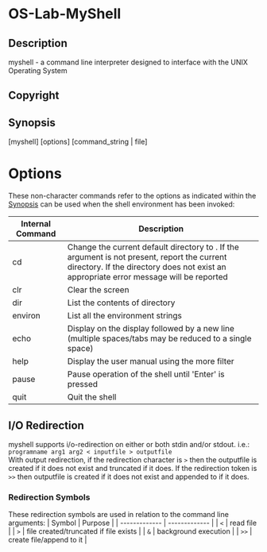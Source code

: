# OS-Lab-MyShell

## Description
myshell - a command line interpreter designed to interface with the UNIX Operating System

## Copyright

## Synopsis

[myshell] [options] [command_string | file]

# Options
These non-character commands refer to the options as indicated within the [Synopsis](##Synopsis) can be used when the shell environment has been invoked:

| Internal Command  | Description |
| ------------- | ------------- |
| cd <directory>  | Change the current default directory to <directory>. If the <directory> argument is not present, report the current directory. If the directory does not exist an appropriate error message will be reported  |
| clr  | Clear the screen  |
| dir <directory> | List the contents of directory <directory>  |
| environ | List all the environment strings  |
| echo <comment>  | Display <comment> on the display followed by a new line (multiple spaces/tabs may be reduced to a single space) |
| help  | Display the user manual using the more filter |
| pause | Pause operation of the shell until 'Enter' is pressed |
| quit  | Quit the shell  |

## I/O Redirection
myshell supports i/o-redirection on either or both stdin and/or stdout. i.e.:
<br> ```programname arg1 arg2 < inputfile > outputfile```<br>
With output redirection, if the redirection character is `>` then the outputfile is created if it does not exist and truncated if it does. If the redirection token is `>>` then outputfile is created if it does not exist and appended to if it does.

### Redirection Symbols
These redirection symbols are used in relation to the command line arguments:
| Symbol  | Purpose |
| ------------- | ------------- |
| `<` |  read file |
| `>` | file created/truncated if file exists |
| `&` | background execution  |
| `>>` | create file/append to it |
